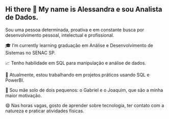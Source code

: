 ## Hi there 👋 My name is Alessandra e sou Analista de Dados.


Sou uma pessoa determinada, proativa e em constante busca por desenvolvimento pessoal, intelectual e profissional.

🎓 I’m currently learning graduação em Análise e Desenvolvimento de Sistemas no SENAC SP.

📈 Tenho habilidade em SQL para manipulação e análise de dados.

🔭 Atualmente, estou trabalhando em projetos práticos usando SQL e PowerBI.

🤱 Sou mãe solo de dois pequenos: o Gabriel e o Joaquim, que são a minha maior motivação.

😄 Nas horas vagas, gosto de aprender sobre tecnologia, ter contato com a natureza e praticar atividades físicas.



<!--
**alessandrasarah/alessandrasarah** is a ✨ _special_ ✨ repository because its `README.md` (this file) appears on your GitHub profile.

Here are some ideas to get you started:

- 🔭 I’m currently working on ...
- 🌱 I’m currently learning ...
- 👯 I’m looking to collaborate on ...
- 🤔 I’m looking for help with ...
- 💬 Ask me about ...
- 📫 How to reach me: ...
- 😄 Pronouns: ...
- ⚡ Fun fact: ...
-->
